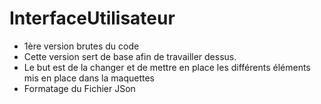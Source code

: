 ﻿# InterfaceUtilisateur
- 1ère version brutes du code
- Cette version sert de base afin de travailler dessus.
- Le but est de la changer et de mettre en place les différents éléments mis en place dans la maquettes
- Formatage du Fichier JSon 
